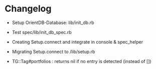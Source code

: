 # Changelog

* Setup OrientDB-Database:  lib/init_db.rb
* Test  spec/lib/init_db_spec.rb
* Creating Setup.connect and integrate in console & spec_helper
* Migrating Setup.connect to /lib/setup.rb


* TG::Tag#portfolios :  returns nil if no entry is detected (instead of [])

